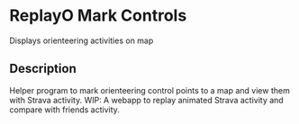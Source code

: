 # ReplayO Mark Controls
Displays orienteering activities on map

## Description
Helper program to mark orienteering control points to a map and view them with Strava activity.
WIP: A webapp to replay animated Strava activity and compare with friends activity.
